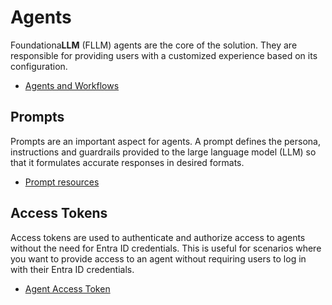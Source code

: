 # Agents

Foundationa**LLM** (FLLM) agents are the core of the solution. They are responsible for providing users with a customized experience based on its configuration.

- [Agents and Workflows](agents_workflows.md)

## Prompts

Prompts are an important aspect for agents. A prompt defines the persona, instructions and guardrails provided to the large language model (LLM) so that it formulates accurate responses in desired formats.

- [Prompt resources](prompt-resource.md)

## Access Tokens

Access tokens are used to authenticate and authorize access to agents without the need for Entra ID credentials. This is useful for scenarios where you want to provide access to an agent without requiring users to log in with their Entra ID credentials.

- [Agent Access Token](Agent_AccessToken.md)
